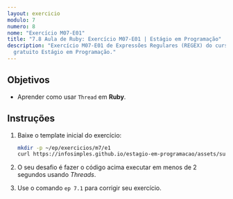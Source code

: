 ```yaml
---
layout: exercicio
modulo: 7
numero: 8
nome: "Exercício M07-E01"
title: "7.8 Aula de Ruby: Exercício M07-E01 | Estágio em Programação"
description: "Exercício M07-E01 de Expressões Regulares (REGEX) do curso online
  gratuito Estágio em Programação."
---
```


## Objetivos

- Aprender como usar `Thread` em **Ruby**.

## Instruções

1. Baixe o template inicial do exercício:

    ```bash
    mkdir -p ~/ep/exercicios/m7/e1
    curl https://infosimples.github.io/estagio-em-programacao/assets/supplies/m07/m7-e1.rb -o ~/ep/exercicios/m7/e1/m7-e1.rb
    ```

2. O seu desafio é fazer o código acima executar em menos de 2 segundos usando
*Threads*.

3. Use o comando `ep 7.1` para corrigir seu exercício.

